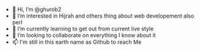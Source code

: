 - 👋 Hi, I’m @ghurob2
- 👀 I’m interested in Hijrah and others thing about web developement also perl
- 🌱 I’m currently learning to get out from current live style
- 💞️ I’m looking to collaborate on everything I know about it
- 📫 I'm still in this earth name as Github to reach Me 

<!---
ghurob2/ghurob2 is a ✨ special ✨ repository because its `README.md` (this file) appears on your GitHub profile.
You can click the Preview link to take a look at your changes.
--->
